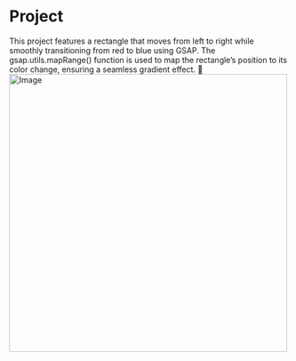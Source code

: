 <h1>Project</h1>
This project features a rectangle that moves from left to right while smoothly transitioning from red to blue using GSAP. The gsap.utils.mapRange() function is used to map the rectangle’s position to its color change, ensuring a seamless gradient effect. 🚀
<img width="500" alt="Image" src="https://github.com/user-attachments/assets/5afa6824-f7d8-476b-8a13-fdedf26836da" />
